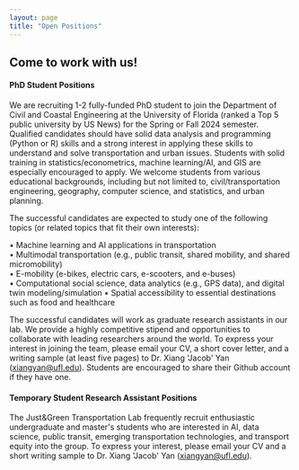 ```yaml
---
layout: page
title: "Open Positions"
---
```


## Come to work with us!

#### PhD Student Positions

We are recruiting 1-2 fully-funded PhD student to join the Department of Civil and Coastal Engineering at the University of Florida (ranked a Top 5 public university by US News) for the Spring or Fall 2024 semester. Qualified candidates should have solid data analysis and programming (Python or R) skills and a strong interest in applying these skills to understand and solve transportation and urban issues. Students with solid training in statistics/econometrics, machine learning/AI, and GIS are especially encouraged to apply. We welcome students from various educational backgrounds, including but not limited to, civil/transportation engineering, geography, computer science, and statistics, and urban planning.
&nbsp;

The successful candidates are expected to study one of the following topics (or related topics that fit their own interests):

•	Machine learning and AI applications in transportation<br/>
•	Multimodal transportation (e.g., public transit, shared mobility, and shared micromobility)<br/>
• E-mobility (e-bikes, electric cars, e-scooters, and e-buses) <br/>
• Computational social science, data analytics (e.g., GPS data), and digital twin modeling/simulation 
•	Spatial accessibility to essential destinations such as food and healthcare
&nbsp;

The successful candidates will work as graduate research assistants in our lab. We provide a highly competitive stipend and opportunities to collaborate with leading researchers around the world. To express your interest in joining the team, please email your CV, a short cover letter, and a writing sample (at least five pages) to Dr. Xiang 'Jacob' Yan (xiangyan@ufl.edu). Students are encouraged to share their Github account if they have one. 
&nbsp;



#### Temporary Student Research Assistant Positions

The Just&Green Transportation Lab frequently recruit enthusiastic undergraduate and master's students who are interested in AI, data science, public transit, emerging transportation technologies, and transport equity into the group. To express your interest, please email your CV and a short writing sample to Dr. Xiang 'Jacob' Yan (xiangyan@ufl.edu).
